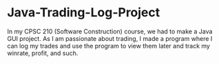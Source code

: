 # Java-Trading-Log-Project

In my CPSC 210 (Software Construction) course, we had to make a Java GUI project. As I am passionate about trading, I made a program where I can log my trades and use the program to view them later and track my winrate, profit, and such.

